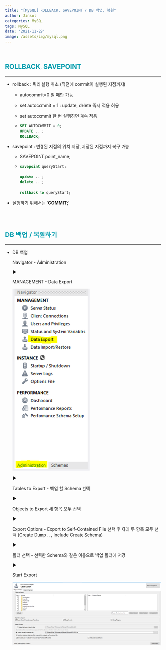 ```yaml
---
title: "[MySQL] ROLLBACK, SAVEPOINT / DB 백업, 복원"
author: Jinsol
categories: MySQL
tags: MySQL
date: '2021-11-29'
image: /assets/img/mysql.png
---
```


<br>

## <span style="color:#009DAE">ROLLBACK, SAVEPOINT</span>
<hr>

- rollback : 쿼리 실행 취소 (직전에 commit이 실행된 지점까지)

    - autocommit=0 일 때만 가능

    - set autocommit = 1 : update, delete 즉시 적용 허용

    - set autocommit 한 번 실행하면 계속 적용

    -   ```sql
        SET AUTOCOMMIT = 0; 
        UPDATE ...;
        ROLLBACK;
        ```

- savepoint : 변경된 지점의 위치 저장, 저장된 지점까지 복구 가능

    - SAVEPOINT point_name;

    -   ```sql
        savepoint queryStart;

        update ...;
        delete ...;

        rollback to queryStart;
        ```

- 실행하기 위해서는 '**COMMIT;**'


<br>
<br>

## <span style="color:#009DAE">DB 백업 / 복원하기</span>
<hr>

- DB 백업

    Navigator - Administration

    ▶

    MANAGEMENT - Data Export

    ![](/assets/img/db_backup.PNG)

    ▶

    Tables to Export - 백업 할 Schema 선택

    ▶

    Objects to Export 세 항목 모두 선택

    ▶

    Export Options - Export to Self-Contained File 선택 후 아래 두 항목 모두 선택 (Create Dump .. , Include Create Schema)

    ▶

    폴더 선택 - 선택한 Schema와 같은 이름으로 백업 폴더에 저장

    ▶

    Start Export

    ![](/assets/img/db_backup02.PNG)